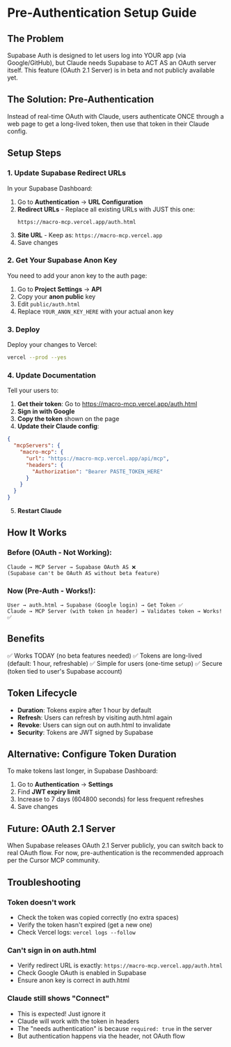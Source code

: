 # Pre-Authentication Setup Guide

## The Problem

Supabase Auth is designed to let users log into YOUR app (via Google/GitHub), but Claude needs Supabase to ACT AS an OAuth server itself. This feature (OAuth 2.1 Server) is in beta and not publicly available yet.

## The Solution: Pre-Authentication

Instead of real-time OAuth with Claude, users authenticate ONCE through a web page to get a long-lived token, then use that token in their Claude config.

## Setup Steps

### 1. Update Supabase Redirect URLs

In your Supabase Dashboard:
1. Go to **Authentication** → **URL Configuration**
2. **Redirect URLs** - Replace all existing URLs with JUST this one:
   ```
   https://macro-mcp.vercel.app/auth.html
   ```
3. **Site URL** - Keep as: `https://macro-mcp.vercel.app`
4. Save changes

### 2. Get Your Supabase Anon Key

You need to add your anon key to the auth page:

1. Go to **Project Settings** → **API**
2. Copy your **anon public** key
3. Edit `public/auth.html`
4. Replace `YOUR_ANON_KEY_HERE` with your actual anon key

### 3. Deploy

Deploy your changes to Vercel:
```bash
vercel --prod --yes
```

### 4. Update Documentation

Tell your users to:

1. **Get their token**: Go to https://macro-mcp.vercel.app/auth.html
2. **Sign in with Google**
3. **Copy the token** shown on the page
4. **Update their Claude config**:

```json
{
  "mcpServers": {
    "macro-mcp": {
      "url": "https://macro-mcp.vercel.app/api/mcp",
      "headers": {
        "Authorization": "Bearer PASTE_TOKEN_HERE"
      }
    }
  }
}
```

5. **Restart Claude**

## How It Works

### Before (OAuth - Not Working):
```
Claude → MCP Server → Supabase OAuth AS ❌
(Supabase can't be OAuth AS without beta feature)
```

### Now (Pre-Auth - Works!):
```
User → auth.html → Supabase (Google login) → Get Token ✅
Claude → MCP Server (with token in header) → Validates token → Works! ✅
```

## Benefits

✅ Works TODAY (no beta features needed)
✅ Tokens are long-lived (default: 1 hour, refreshable)
✅ Simple for users (one-time setup)
✅ Secure (token tied to user's Supabase account)

## Token Lifecycle

- **Duration**: Tokens expire after 1 hour by default
- **Refresh**: Users can refresh by visiting auth.html again
- **Revoke**: Users can sign out on auth.html to invalidate
- **Security**: Tokens are JWT signed by Supabase

## Alternative: Configure Token Duration

To make tokens last longer, in Supabase Dashboard:

1. Go to **Authentication** → **Settings**
2. Find **JWT expiry limit**
3. Increase to 7 days (604800 seconds) for less frequent refreshes
4. Save changes

## Future: OAuth 2.1 Server

When Supabase releases OAuth 2.1 Server publicly, you can switch back to real OAuth flow. For now, pre-authentication is the recommended approach per the Cursor MCP community.

## Troubleshooting

### Token doesn't work
- Check the token was copied correctly (no extra spaces)
- Verify the token hasn't expired (get a new one)
- Check Vercel logs: `vercel logs --follow`

### Can't sign in on auth.html
- Verify redirect URL is exactly: `https://macro-mcp.vercel.app/auth.html`
- Check Google OAuth is enabled in Supabase
- Ensure anon key is correct in auth.html

### Claude still shows "Connect"
- This is expected! Just ignore it
- Claude will work with the token in headers
- The "needs authentication" is because `required: true` in the server
- But authentication happens via the header, not OAuth flow

